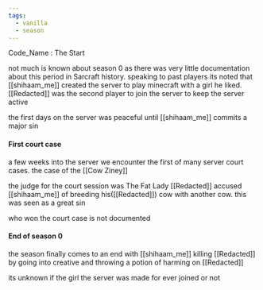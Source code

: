 ```yaml
---
tags:
  - vanilla
  - season
---
```

Code_Name : The Start

not much is known about season 0 as there was very little documentation about this period in Sarcraft history. speaking to past players its noted that [[shihaam_me]] created the server to play minecraft with a girl he liked. [[Redacted]] was the second player to join the server to keep the server active 

the first days on the server was peaceful until [[shihaam_me]] commits a major sin 

#### First court case
a few weeks into the server we encounter the first of many server court cases.
the case of the [[Cow Ziney]]

the judge for the court session was The Fat Lady
[[Redacted]] accused [[shihaam_me]] of breeding his([[Redacted]]) cow with another cow. this was seen as a great sin 

who won the court case is not documented


#### End of season 0
the season finally comes to an end with [[shihaam_me]] killing [[Redacted]] by going into creative and throwing a potion of harming on [[Redacted]] 

its unknown if the girl the server was made for ever joined or not